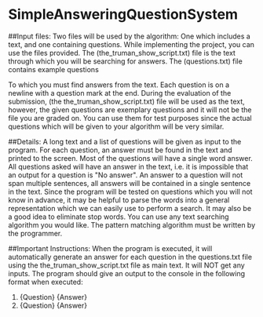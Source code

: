 # SimpleAnsweringQuestionSystem

##Input files:
Two files will be used by the algorithm: One which includes a text, and one containing questions.
While implementing the project, you can use the files provided. The (the_truman_show_script.txt) file is the text through which you will be searching for answers. 
The (questions.txt) file contains example questions

To which you must find answers from the text. Each question is on a newline with a question mark at the end.
During the evaluation of the submission, (the the_truman_show_script.txt) file will be used as the text, however, the given questions are exemplary questions and it will not be the file you are graded on. You can use them for test purposes since the actual questions which will be given to your algorithm will be very similar.

##Details:
A long text and a list of questions will be given as input to the program. 
For each question, an answer must be found in the text and printed to the screen. 
Most of the questions will have a single word answer. 
All questions asked will have an answer in the text, i.e. it is impossible that an output for a question is "No answer". 
An answer to a question will not span multiple sentences, all answers will be contained in a single sentence in the text. 
Since the program will be tested on questions which you will not know in advance, it may be helpful to parse the words into a general representation which we can easily use to perform a search. It may also be a good idea to eliminate stop words. You can use any text searching algorithm you would like. 
The pattern matching algorithm must be written by the programmer.

##Important Instructions:
When the program is executed, it will automatically generate an answer for each question in the questions.txt file using the the_truman_show_script.txt file as main text. It will NOT get any inputs.
The program should give an output to the console in the following format when executed:
1) {Question}
{Answer}
2) {Question}
{Answer}
